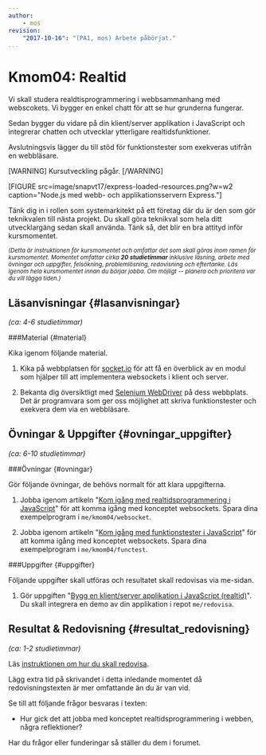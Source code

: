 ```yaml
---
author:
    - mos
revision:
    "2017-10-16": "(PA1, mos) Arbete påbörjat."
...
```

Kmom04: Realtid
==================================

Vi skall studera realdtisprogrammering i webbsammanhang med webscokets. Vi bygger en enkel chatt för att se hur grunderna fungerar.

Sedan bygger du vidare på din klient/server applikation i JavaScript och integrerar chatten och utvecklar ytterligare realtidsfunktioner.

Avslutningsvis lägger du till stöd för funktionstester som exekveras utifrån en webbläsare.


[WARNING]
Kursutveckling pågår.
[/WARNING]

<!--stop-->
<!--more-->

[FIGURE src=image/snapvt17/express-loaded-resources.png?w=w2 caption="Node.js med webb- och applikationsservern Express."]

Tänk dig in i rollen som systemarkitekt på ett företag där du är den som gör teknikvalen till nästa projekt. Du skall göra teknikval som hela ditt utvecklargäng sedan skall använda. Tänk så, det blir en bra attityd inför kursmomentet.



<small><i>(Detta är instruktionen för kursmomentet och omfattar det som skall göras inom ramen för kursmomentet. Momentet omfattar cirka **20 studietimmar** inklusive läsning, arbete med övningar och uppgifter, felsökning, problemlösning, redovisning och eftertanke. Läs igenom hela kursmomentet innan du börjar jobba. Om möjligt -- planera och prioritera var du vill lägga tiden.)</i></small>



Läsanvisningar  {#lasanvisningar}
---------------------------------

*(ca: 4-6 studietimmar)*



###Material {#material}

Kika igenom följande material.

1. Kika på webbplatsen för [socket.io](https://socket.io/) för att få en överblick av en modul som hjälper till att implementera websockets i klient och server.

1. Bekanta dig översiktligt med [Selenium WebDriver](http://www.seleniumhq.org/) på dess webbplats. Det är programvara som ger oss möjlighet att skriva funktionstester och exekvera dem via en webbläsare.



Övningar & Uppgifter  {#ovningar_uppgifter}
-------------------------------------------

*(ca: 6-10 studietimmar)*



###Övningar {#ovningar}

Gör följande övningar, de behövs normalt för att klara uppgifterna.

1. Jobba igenom artikeln "[Kom igång med realtidsprogrammering i JavaScript](kunskap/kom-igang-med-realtidsprogrammering-i-javascript)" för att komma igång med konceptet websockets. Spara dina exempelprogram i `me/kmom04/websocket`.

1. Jobba igenom artikeln "[Kom igång med funktionstester i JavaScript](kunskap/kom-igang-med-funktionstester-i-javascript)" för att komma igång med konceptet websockets. Spara dina exempelprogram i `me/kmom04/functest`.



###Uppgifter {#uppgifter}

Följande uppgifter skall utföras och resultatet skall redovisas via me-sidan.

1. Gör uppgiften "[Bygg en klient/server applikation i JavaScript  (realtid)](uppgift/bygg-en-klient-server-applikation-i-javascript-realtid)". Du skall integrera en demo av din applikation i repot `me/redovisa`.



Resultat & Redovisning  {#resultat_redovisning}
-----------------------------------------------

*(ca: 1-2 studietimmar)*

Läs [instruktionen om hur du skall redovisa](./../redovisa).

Lägg extra tid på skrivandet i detta inledande momentet då redovisningstexten är mer omfattande än du är van vid.

Se till att följande frågor besvaras i texten:

* Hur gick det att jobba med konceptet realtidsprogrammering i webben, några reflektioner?

Har du frågor eller funderingar så ställer du dem i forumet.
